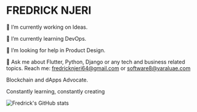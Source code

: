 # FREDRICK NJERI
🔭 I’m currently working on Ideas.

🌱 I’m currently learning DevOps.

🤔 I’m looking for help in Product Design.

💬 Ask me about Flutter, Python, Django or any tech and business related topics.
  Reach me: fredricknjeri64@gmail.com or software8@varaluae.com
  
  Blockchain and dApps Advocate.


Constantly learning, constantly creating

![Fredrick's GitHub stats](https://github-readme-stats.vercel.app/api?username=Fredricknjeri&show_icons=true&theme=radical)
<!--  [![Top Langs](https://github-readme-stats.vercel.app/api/top-langs/?username=Fredricknjeri)]  -->
